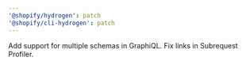 ```yaml
---
'@shopify/hydrogen': patch
'@shopify/cli-hydrogen': patch
---
```


Add support for multiple schemas in GraphiQL. Fix links in Subrequest Profiler.
